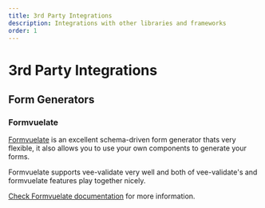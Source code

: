 ```yaml
---
title: 3rd Party Integrations
description: Integrations with other libraries and frameworks
order: 1
---
```


# 3rd Party Integrations

## Form Generators

### Formvuelate

[Formvuelate](https://formvuelate.js.org/) is an excellent schema-driven form generator thats very flexible, it also allows you to use your own components to generate your forms.

Formvuelate supports vee-validate very well and both of vee-validate's and formvuelate features play together nicely.

[Check Formvuelate documentation](https://formvuelate.js.org/#vee-validate-plugin) for more information.
